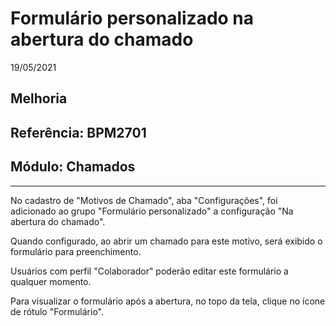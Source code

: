 # Formulário personalizado na abertura do chamado
19/05/2021
## Melhoria
## Referência: BPM2701
## Módulo: Chamados
***

No cadastro de "Motivos de Chamado", aba "Configurações", foi adicionado ao grupo "Formulário personalizado" a configuração "Na abertura do chamado".

Quando configurado, ao abrir um chamado para este motivo, será exibido o formulário para preenchimento.

Usuários com perfil "Colaborador" poderão editar este formulário a qualquer momento.

Para visualizar o formulário após a abertura, no topo da tela, clique no ícone de rótulo "Formulário".